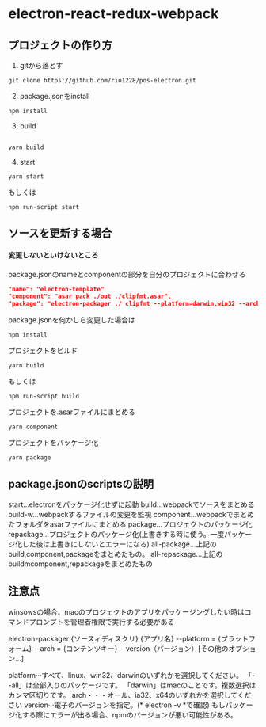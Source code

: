 # electron-react-redux-webpack

## プロジェクトの作り方
1. gitから落とす
```
git clone https://github.com/rio1228/pos-electron.git
```
2. package.jsonをinstall
```
npm install
```
3. build
```

yarn build
```
4. start
```
yarn start
```
もしくは
```
npm run-script start
```
## ソースを更新する場合
#### 変更しないといけないところ
package.jsonのnameとcomponentの部分を自分のプロジェクトに合わせる
```package.json
"name": "electron-template"
"component": "asar pack ./out ./clipfmt.asar",
"package": "electron-packager ./ clipfmt --platform=darwin,win32 --arch=x64"
```
package.jsonを何かしら変更した場合は
```
npm install
```
プロジェクトをビルド
```
yarn build
```
もしくは
```
npm run-script build
```
プロジェクトを.asarファイルにまとめる
```
yarn component
```
プロジェクトをパッケージ化
```
yarn package
```

## package.jsonのscriptsの説明
start…electronをパッケージ化せずに起動
build…webpackでソースをまとめる
build-w…webpackするファイルの変更を監視
component…webpackでまとめたフォルダをasarファイルにまとめる
package…プロジェクトのパッケージ化
repackage…プロジェクトのパッケージ化(上書きする時に使う。一度パッケージ化した後は上書きにしないとエラーになる)
all-package…上記のbuild,component,packageをまとめたもの。
all-repackage…上記のbuildmcomponent,repackageをまとめたもの


## 注意点
winsowsの場合、macのプロジェクトのアプリをパッケージングしたい時はコマンドプロンプトを管理者権限で実行する必要がある

electron-packager {ソースィディスクリ} {アプリ名} --platform = {プラットフォーム} --arch = {コンテンツキー} --version（バージョン）[その他のオプション...]

platform···すべて、linux、win32、darwinのいずれかを選択してください。
            「--all」は全部入りのパッケージです。
            「darwin」はmacのことです。複数選択はカンマ区切りです。
arch・・・オール、ia32、x64のいずれかを選択してください
version···電子のバージョンを指定。(* electron -v *で確認)
もしパッケージ化する際にエラーが出る場合、npmのバージョンが悪い可能性がある。
